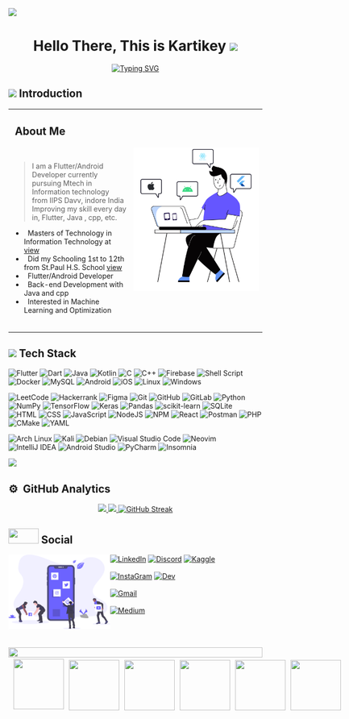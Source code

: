 <!--
**Kartikey2011yadav/Kartikey2011yadav** is a ✨ _special_ ✨ repository because its `README.md` (this file) appears on your GitHub profile.
Here are some ideas to get you started:

- 🔭 I’m currently working on ...
- 🌱 I’m currently learning ...
- 👯 I’m looking to collaborate on ...
- 🤔 I’m looking for help with ...
- 💬 Ask me about ...
- 📫 How to reach me: ...
- 😄 Pronouns: ...
- ⚡ Fun fact: ...
-->

![](https://komarev.com/ghpvc/?username=Kartikey2011yadav&style=flat&color=blue)
<!--<img align="left" src="https://user-images.githubusercontent.com/65187002/144930161-2f783401-8d27-4fdf-a2f7-cc0ba32f1f1f.gif" width="30%" style="display:inline;"><img align="right" src="https://user-images.githubusercontent.com/65187002/144930161-2f783401-8d27-4fdf-a2f7-cc0ba32f1f1f.gif" width="30%" style="display:inline;">
-->
<h1 align="center">Hello There, This is Kartikey <img src="https://media.giphy.com/media/TEnXkcsHrP4YedChhA/giphy.gif" width="35"></h1>
<p align="center">
  <a href="https://git.io/typing-svg"><img src="https://readme-typing-svg.demolab.com?font=Architects+Daughter&pause=1000&size=35&center=true&random=false&width=900&height=60&lines=Flutter+Developer+%7C+Backend+%7C+cross-platform+;Algorithms+%7C+c%2B%2B+%7C+Java+%7C+Firebase+%7C+sql+%7C+Python;Always+learning+new+things..." alt="Typing SVG" /></a>
</p>

## <img src="https://c.tenor.com/NCRHhqkXrJYAAAAi/programmers-go-internet.gif" width="25">  <b>Introduction</b>
<table width="100%">
  <tr>
    <td>
      <h2> &nbsp;About Me </h2>
      <br>
      <blockquote>
        <p> 
          I am a Flutter/Android Developer currently pursuing Mtech in 
          <br>
          Information technology from IIPS Davv, indore India
          <br>
          Improving my skill every day in, Flutter, Java , cpp, etc.
        </p>
      </blockquote>
       <ul>
        <li> &nbsp; Masters of Technology in Information Technology at <a href="https://iips.edu.in">view</a></li>
        <li> &nbsp; Did my Schooling 1st to 12th from St.Paul H.S. School <a href="https://www.stpaulindore.com">view</a></li>
        <li> &nbsp; Flutter/Android Developer </li>
        <li> &nbsp; Back-end Development with Java and cpp </li>
        <li> &nbsp; Interested in Machine Learning and Optimization</li>
       </ul>
       <br>
    </td>
    <td>
     <p align="center">
      <a href="https://github.com/Kartikey2011yadav">
       <img src="Images/about.svg" width="100%"/>
      </a>
     </p>
    </td>
  </tr>
</table>  

## <img src="https://media2.giphy.com/media/QssGEmpkyEOhBCb7e1/giphy.gif?cid=ecf05e47a0n3gi1bfqntqmob8g9aid1oyj2wr3ds3mg700bl&rid=giphy.gif" width ="25"><b> Tech Stack </b>

![Flutter](https://img.shields.io/badge/Flutter-%2302569B.svg?style=for-the-badge&logo=Flutter&logoColor=white)
![Dart](https://img.shields.io/badge/dart-%230175C2.svg?style=for-the-badge&logo=dart&logoColor=white)
![Java](https://img.shields.io/badge/java-%23ED8B00.svg?style=for-the-badge&logo=openjdk&logoColor=white)
![Kotlin](https://img.shields.io/badge/kotlin-%237F52FF.svg?style=for-the-badge&logo=kotlin&logoColor=white)
![C](https://img.shields.io/badge/c-%230175C2.svg?style=for-the-badge&logo=c&logoColor=white)
![C++](https://img.shields.io/badge/c++-%2300599C.svg?style=for-the-badge&logo=c%2B%2B&logoColor=white)
![Firebase](https://img.shields.io/badge/firebase-%23039BE5.svg?style=for-the-badge&logo=firebase)
![Shell Script](https://img.shields.io/badge/shell_script-%23121011.svg?style=for-the-badge&logo=gnu-bash&logoColor=white)
![Docker](https://img.shields.io/badge/docker-%230db7ed.svg?style=for-the-badge&logo=docker&logoColor=white)
![MySQL](https://img.shields.io/badge/mysql-4479A1.svg?style=for-the-badge&logo=mysql&logoColor=white)
![Android](https://img.shields.io/badge/Android-3DDC84?style=for-the-badge&logo=android&logoColor=white)
![iOS](https://img.shields.io/badge/iOS-000000?style=for-the-badge&logo=ios&logoColor=white)
![Linux](https://img.shields.io/badge/Linux-FCC624?style=for-the-badge&logo=linux&logoColor=black)
![Windows](https://img.shields.io/badge/Windows-0078D6?style=for-the-badge&logo=windows&logoColor=white)

![LeetCode](https://img.shields.io/badge/LeetCode-000000?flat-square&logo=LeetCode&logoColor=#d16c06)
![Hackerrank](https://img.shields.io/badge/-Hackerrank-2EC866?flat-square&logo=HackerRank&logoColor=white)
![Figma](https://img.shields.io/badge/figma-%23F24E1E.svg?flat-square&logo=figma&logoColor=white)
![Git](https://img.shields.io/badge/-Git-05122A?style=flat-square&logo=git)
![GitHub](https://img.shields.io/badge/-GitHub-05122A?style=flat-square&logo=github)
![GitLab](https://img.shields.io/badge/gitlab-%23181717.svg?style=flat-square&logo=gitlab&logoColor=white)
![Python](https://img.shields.io/badge/python-3670A0?style=flat-square&logo=python&logoColor=ffdd54)
![NumPy](https://img.shields.io/badge/numpy-%23013243.svg?style=flat-square&logo=numpy&logoColor=white)
![TensorFlow](https://img.shields.io/badge/TensorFlow-%23FF6F00.svg?style=flat-square&logo=TensorFlow&logoColor=white)
![Keras](https://img.shields.io/badge/Keras-%23D00000.svg?style=flat-square&logo=Keras&logoColor=white)
![Pandas](https://img.shields.io/badge/pandas-%23150458.svg?style=flat-square&logo=pandas&logoColor=white)
![scikit-learn](https://img.shields.io/badge/scikit--learn-%23F7931E.svg?style=flat-square&logo=scikit-learn&logoColor=white)
![SQLite](https://img.shields.io/badge/sqlite-%2307405e.svg?style=flat-square&logo=sqlite&logoColor=white)
![HTML](https://img.shields.io/badge/-HTML-05122A?style=flat-square&logo=HTML5)
![CSS](https://img.shields.io/badge/-CSS-05122A?style=flat-square&logo=CSS3&logoColor=1572B6)
![JavaScript](https://img.shields.io/badge/-JavaScript-05122A?style=flat-square&logo=javascript)
![NodeJS](https://img.shields.io/badge/node.js-6DA55F?style=flat-square&logo=node.js&logoColor=white)
![NPM](https://img.shields.io/badge/NPM-%23CB3837.svg?style=flat-square&logo=npm&logoColor=white)
![React](https://img.shields.io/badge/react-%2320232a.svg?style=flat-square&logo=react&logoColor=%2361DAFB)
![Postman](https://img.shields.io/badge/Postman-FF6C37?style=flat-square&logo=postman&logoColor=white)
![PHP](https://img.shields.io/badge/php-%23777BB4.svg?style=flat-square&logo=php&logoColor=white)
![CMake](https://img.shields.io/badge/CMake-%23008FBA.svg?style=flat-square&logo=cmake&logoColor=white)
![YAML](https://img.shields.io/badge/yaml-%23ffffff.svg?style=flat-square&logo=yaml&logoColor=151515)

![Arch Linux](https://img.shields.io/badge/Arch_Linux-1793D1.svg?style=flat&logo=arch-linux&logoColor=white)
![Kali](https://img.shields.io/badge/Kali-268BEE?style=flat&logo=kalilinux&logoColor=white)
![Debian](https://img.shields.io/badge/Debian-D70A53?style=flat&logo=debian&logoColor=white)
![Visual Studio Code](https://img.shields.io/badge/-Visual%20Studio%20Code-05122A?style=flat&logo=visual-studio-code&logoColor=007ACC)
![Neovim](https://img.shields.io/badge/NeoVim-%2357A143.svg?&style=flat&logo=neovim&logoColor=white)
![IntelliJ IDEA](https://img.shields.io/badge/IntelliJIDEA-000000.svg?style=flat&logo=intellij-idea&logoColor=white)
![Android Studio](https://img.shields.io/badge/android%20studio-346ac1?style=flat&logo=android%20studio&logoColor=white)
![PyCharm](https://img.shields.io/badge/pycharm-143?style=flat&logo=pycharm&logoColor=black&color=black&labelColor=green)
![Insomnia](https://img.shields.io/badge/Insomnia-black?style=flat&logo=insomnia&logoColor=5849BE)

<img src="https://user-images.githubusercontent.com/73097560/115834477-dbab4500-a447-11eb-908a-139a6edaec5c.gif">

## ⚙️ &nbsp;GitHub Analytics

<p align="center">
  <a href="https://github.com/Kartikey2011yadav"> 
    <img height="180em" src="https://github-readme-stats-eight-theta.vercel.app/api?username=Kartikey2011yadav&show_icons=true&theme=algolia&include_all_commits=true&count_private=true"/>
    <img height="180em" src="https://github-readme-stats-eight-theta.vercel.app/api/top-langs/?username=Kartikey2011yadav&layout=compact&langs_count=8&theme=algolia&include_all_commits=true&count_private=true"/>
    <img src="https://streak-stats.demolab.com?user=Kartikey2011yadav&theme=algolia" alt="GitHub Streak" />
<!--     <img src="https://github-readme-stats.vercel.app/api?username=Kartikey2011yadav" alt="GitHub Streak" /> -->   
  </a>    
</p>


  ## <img src='https://raw.githubusercontent.com/ShahriarShafin/ShahriarShafin/main/Assets/handshake.gif' width="60px" height="30px"> Social
  <img src ="Images/social_dashboard.svg" align = "left" width = 40%>
<div>

[<img align="top" alt="LinkedIn" src="https://img.shields.io/badge/LinkedIn-0077B5?style=for-the-badge&logo=linkedin&logoColor=white" />](https://www.linkedin.com/in/kartikey-yadav-b096a3203/)
[<img align="top" alt="Discord" src="https://img.shields.io/badge/Discord-%235865F2.svg?style=for-the-badge&logo=discord&logoColor=white" />](https://discord.com/channels/@me/903455907701207041)
[<img align="top" alt="Kaggle" src="https://img.shields.io/badge/Kaggle-20BEFF?style=for-the-badge&logo=Kaggle&logoColor=white" />](https://www.kaggle.com/kartikey2011)
<br><br>
[<img align="top" alt="InstaGram" src="https://img.shields.io/badge/Instagram-E4405F?style=for-the-badge&logo=instagram&logoColor=white" />](https://www.instagram.com/darth_kartikey/)
[<img align="top" alt="Dev" src="https://img.shields.io/badge/dev.to-0A0A0A?style=for-the-badge&logo=devdotto&logoColor=white" />](https://dev.to/Kartikey2011)
<br><br>
[<img align="top" alt="Gmail" src="https://img.shields.io/badge/-kartikey.yadav.1120@gmail.com-D14836?style=for-the-badge&logo=Gmail&logoColor=white" />](mailto:kartikey.yadav.1120@gmail.com)
<br><br>
[<img align="top" alt="Medium" src="https://img.shields.io/badge/Hashnode-2962FF?style=for-the-badge&logo=hashnode&logoColor=white" />](https://Kartikey.dev/)
<br><br>
</div>
<br><br>

<!--📏LINE-->
<img src="https://i.imgur.com/dBaSKWF.gif" height="20" width="100%"> 

<div style='display:flex; align-items:center; gap: 10px;' align='center'>
 
</div>
<div style='display:flex; align-items:center; gap: 10px;' align='center'><a href="https://gssoc.girlscript.tech/leaderboard">
  <a href="https://api.badgr.io/public/assertions/1NqjesiIQ3OMUnyIOpoxxA?identity__email=nykay10968%40gmail.com">
<img src="https://raw.githubusercontent.com/GSSoC24/Postman-Challenge/main/docs/assets/Postman%20White.png" width="100px" height="100px" /></a>
  <img src="https://raw.githubusercontent.com/GSSoC24/Postman-Challenge/main/docs/assets/1.png" width="100px" height="100px" />
  <img src="https://raw.githubusercontent.com/GSSoC24/Postman-Challenge/main/docs/assets/2.png" width="100px" height="100px" />
  <img src="https://raw.githubusercontent.com/GSSoC24/Postman-Challenge/main/docs/assets/3.png" width="100px" height="100px" />
  <img src="https://raw.githubusercontent.com/GSSoC24/Postman-Challenge/main/docs/assets/4.png" width="100px" height="100px" />
  <img src="https://raw.githubusercontent.com/GSSoC24/Postman-Challenge/main/docs/assets/5.png" width="100px" height="100px" />
<!--   <img src="https://raw.githubusercontent.com/GSSoC24/Postman-Challenge/main/docs/assets/6.png" width="105px" height="105px" />
  <img src="https://raw.githubusercontent.com/GSSoC24/Postman-Challenge/main/docs/assets/7.png" width="100px" height="100px" />
  <img src="https://raw.githubusercontent.com/GSSoC24/Postman-Challenge/main/docs/assets/8.png" width="100px" height="100px" />
  <img src="https://raw.githubusercontent.com/GSSoC24/Contributor/refs/heads/main/assets/Code%20Luminary.png" width="105px" height="105px" />
  <img src="https://raw.githubusercontent.com/GSSoC24/Contributor/refs/heads/main/assets/Git%20Explorer.png" width="100px" height="100px" />
  <img src="https://raw.githubusercontent.com/GSSoC24/Contributor/refs/heads/main/assets/Pull%20Expert.png" width="100px" height="100px" /></a> -->
</div>

